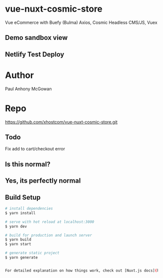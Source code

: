 # vue-nuxt-cosmic-store

 Vue eCommerce with Buefy (Bulma) Axios, Cosmic Headless CMS/JS, Vuex

## Demo sandbox view


## Netlify Test Deploy


# Author

Paul Anhony McGowan

# Repo

https://github.com/xhostcom/vue-nuxt-cosmic-store.git

## Todo

Fix add to cart/checkout error

## Is this normal?

## Yes, its perfectly normal

## Build Setup

```bash
# install dependencies
$ yarn install

# serve with hot reload at localhost:3000
$ yarn dev

# build for production and launch server
$ yarn build
$ yarn start

# generate static project
$ yarn generate


For detailed explanation on how things work, check out [Nuxt.js docs](https://nuxtjs.org).
